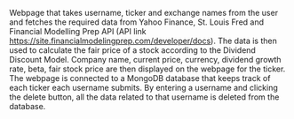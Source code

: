 Webpage that takes username, ticker and exchange names from the user and fetches the required data from Yahoo Finance, St. Louis Fred and Financial Modelling Prep API (API link https://site.financialmodelingprep.com/developer/docs).
The data is then used to calculate the fair price of a stock according to the Dividend Discount Model.
Company name, current price, currency, dividend growth rate, beta, fair stock price are then displayed on the webpage for the ticker.
The webpage is connected to a MongoDB database that keeps track of each ticker each username submits.
By entering a username and clicking the delete button, all the data related to that username is deleted from the database.
